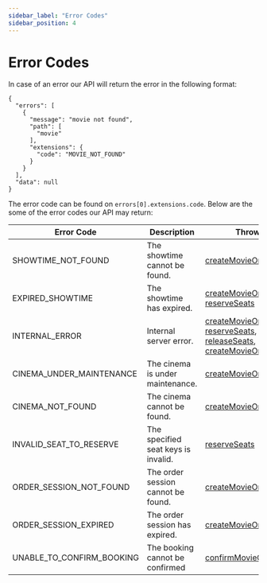 ```yaml
---
sidebar_label: "Error Codes"
sidebar_position: 4
---
```


# Error Codes

In case of an error our API will return the error in the following format:

```
{
  "errors": [
    {
      "message": "movie not found",
      "path": [
        "movie"
      ],
      "extensions": {
        "code": "MOVIE_NOT_FOUND"
      }
    }
  ],
  "data": null
}
```

The error code can be found on `errors[0].extensions.code`. Below are the some of the error codes our API may return:

| Error Code                | Description                         | Thrown In                                                                                                                                                                                                                                             |
| ------------------------- | ----------------------------------- | ----------------------------------------------------------------------------------------------------------------------------------------------------------------------------------------------------------------------------------------------------- |
| SHOWTIME_NOT_FOUND        | The showtime cannot be found.       | [createMovieOrderSession](/docs/graphql/mutations#createmovieordersession)                                                                                                                                                                            |
| EXPIRED_SHOWTIME          | The showtime has expired.           | [createMovieOrderSession](/docs/graphql/mutations#createmovieordersession), [reserveSeats](/docs/graphql/mutations#reserveseats)                                                                                                                      |
| INTERNAL_ERROR            | Internal server error.              | [createMovieOrderSession](/docs/graphql/mutations#createmovieordersession),  [reserveSeats](/docs/graphql/mutations#reserveseats), [releaseSeats](/docs/graphql/mutations#releaseseats), [createMovieOrder](/docs/graphql/mutations#createmovieorder) |
| CINEMA_UNDER_MAINTENANCE  | The cinema is under maintenance.    | [createMovieOrderSession](/docs/graphql/mutations#createmovieordersession)                                                                                                                                                                            |
| CINEMA_NOT_FOUND          | The cinema cannot be found.         | [createMovieOrder](/docs/graphql/mutations#createmovieorder)                                                                                                                                                                                          |
| INVALID_SEAT_TO_RESERVE   | The specified seat keys is invalid. | [reserveSeats](/docs/graphql/mutations#reserveseats)                                                                                                                                                                                                  |
| ORDER_SESSION_NOT_FOUND   | The order session cannot be found.  | [createMovieOrder](/docs/graphql/mutations#createMovieOrder)                                                                                                                                                                                          |
| ORDER_SESSION_EXPIRED     | The order session has expired.      | [createMovieOrder](/docs/graphql/mutations#createMovieOrder)                                                                                                                                                                                          |
| UNABLE_TO_CONFIRM_BOOKING | The booking cannot be confirmed     | [confirmMovieOrder](/docs/graphql/mutations#confirmMovieOrder)                                                                                                                                                                                        |

